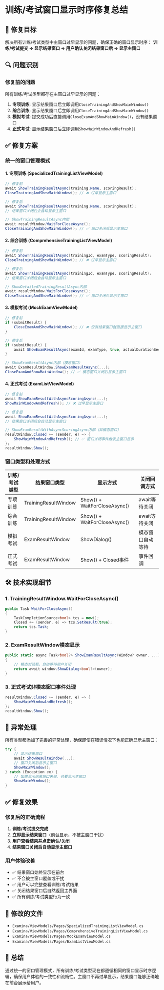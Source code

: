 # 训练/考试窗口显示时序修复总结

## 🎯 修复目标
解决所有训练/考试类型中主窗口过早显示的问题，确保正确的窗口显示时序：
**训练/考试提交 → 显示结果窗口 → 用户确认关闭结果窗口后 → 显示主窗口**

## 🔍 问题识别

### 修复前的问题
所有训练/考试类型都存在主窗口过早显示的问题：

1. **专项训练**: 显示结果窗口后立即调用`CloseTrainingAndShowMainWindow()`
2. **综合训练**: 显示结果窗口后立即调用`CloseTrainingAndShowMainWindow()`
3. **模拟考试**: 提交成功后直接调用`CloseExamAndShowMainWindow()`，没有结果窗口
4. **正式考试**: 显示结果窗口后立即调用`ShowMainWindowAndRefresh()`

## ✅ 修复方案

### 统一的窗口管理模式

#### 1. 专项训练 (SpecializedTrainingListViewModel)
```csharp
// 修复前
await ShowTrainingResultAsync(training.Name, scoringResult);
CloseTrainingAndShowMainWindow(); // ❌ 过早显示主窗口

// 修复后
await ShowTrainingResultAsync(training.Name, scoringResult);
// 结果窗口关闭后会自动显示主窗口

// ShowTrainingResultAsync内部
await resultWindow.WaitForCloseAsync();
CloseTrainingAndShowMainWindow(); // ✅ 窗口关闭后显示主窗口
```

#### 2. 综合训练 (ComprehensiveTrainingListViewModel)
```csharp
// 修复前
await ShowTrainingResultAsync(trainingId, examType, scoringResult);
CloseTrainingAndShowMainWindow(); // ❌ 过早显示主窗口

// 修复后
await ShowTrainingResultAsync(trainingId, examType, scoringResult);
// 结果窗口关闭后会自动显示主窗口

// ShowDetailedTrainingResultAsync内部
await resultWindow.WaitForCloseAsync();
CloseTrainingAndShowMainWindow(); // ✅ 窗口关闭后显示主窗口
```

#### 3. 模拟考试 (MockExamViewModel)
```csharp
// 修复前
if (submitResult) {
    CloseExamAndShowMainWindow(); // ❌ 没有结果窗口就直接显示主窗口
}

// 修复后
if (submitResult) {
    await ShowExamResultAsync(examId, examType, true, actualDurationSeconds);
}

// ShowExamResultAsync内部（模态窗口）
await ExamResultWindow.ShowExamResultAsync(...);
CloseExamAndShowMainWindow(); // ✅ 模态窗口关闭后显示主窗口
```

#### 4. 正式考试 (ExamListViewModel)
```csharp
// 修复前
await ShowExamResultWithAsyncScoringAsync(...);
ShowMainWindowAndRefresh(); // ❌ 过早显示主窗口

// 修复后
await ShowExamResultWithAsyncScoringAsync(...);
// 结果窗口关闭后会自动显示主窗口

// ShowExamResultWithAsyncScoringAsync内部（非模态窗口）
resultWindow.Closed += (sender, e) => {
    ShowMainWindowAndRefresh(); // ✅ 窗口关闭事件触发主窗口显示
};
resultWindow.Show();
```

### 窗口类型和处理方式

| 训练/考试类型 | 结果窗口类型 | 显示方式 | 关闭回调方式 |
|--------------|-------------|----------|-------------|
| 专项训练 | TrainingResultWindow | Show() + WaitForCloseAsync() | await等待关闭 |
| 综合训练 | TrainingResultWindow | Show() + WaitForCloseAsync() | await等待关闭 |
| 模拟考试 | ExamResultWindow | ShowDialog() | 模态窗口自动等待 |
| 正式考试 | ExamResultWindow | Show() + Closed事件 | 事件回调 |

## 🛠️ 技术实现细节

### 1. TrainingResultWindow.WaitForCloseAsync()
```csharp
public Task WaitForCloseAsync()
{
    TaskCompletionSource<bool> tcs = new();
    Closed += (sender, e) => tcs.SetResult(true);
    return tcs.Task;
}
```

### 2. ExamResultWindow模态显示
```csharp
public static async Task<bool?> ShowExamResultAsync(Window? owner, ...)
{
    // 模态对话框，自动等待用户关闭
    return await window.ShowDialog<bool?>(owner);
}
```

### 3. 正式考试非模态窗口事件处理
```csharp
resultWindow.Closed += (sender, e) => {
    ShowMainWindowAndRefresh();
};
resultWindow.Show();
```

## 🔧 异常处理

所有类型都添加了完善的异常处理，确保即使在错误情况下也能正确显示主窗口：

```csharp
try {
    // 显示结果窗口
    await ShowResultWindow(...);
    // 窗口关闭后显示主窗口
    ShowMainWindow();
} catch (Exception ex) {
    // 如果显示结果窗口失败，也要显示主窗口
    ShowMainWindow();
}
```

## ✅ 修复效果

### 修复后的正确流程
1. **训练/考试提交完成**
2. **立即显示结果窗口**（前台显示，不被主窗口干扰）
3. **用户查看结果并点击确认/关闭**
4. **结果窗口关闭后自动显示主窗口**

### 用户体验改善
- ✅ 结果窗口始终显示在前台
- ✅ 不会被主窗口覆盖或干扰
- ✅ 用户可以完整查看训练/考试结果
- ✅ 关闭结果窗口后自然返回主界面
- ✅ 所有训练/考试类型行为一致

## 📁 修改的文件
- `Examina/ViewModels/Pages/SpecializedTrainingListViewModel.cs`
- `Examina/ViewModels/Pages/ComprehensiveTrainingListViewModel.cs`
- `Examina/ViewModels/Pages/MockExamViewModel.cs`
- `Examina/ViewModels/Pages/ExamListViewModel.cs`

## 🎯 总结
通过统一的窗口管理模式，所有训练/考试类型现在都遵循相同的窗口显示时序逻辑，确保用户体验的一致性和流畅性。主窗口不再过早显示，结果窗口能够正确地在前台展示给用户。
